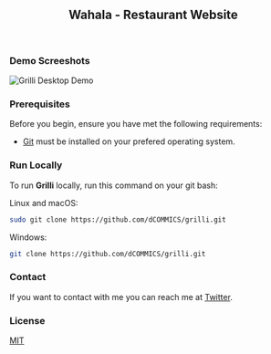 <!-- <div align="center">
  
  ![GitHub repo size](https://img.shields.io/github/repo-size/codewithsadee/grilli)
  ![GitHub stars](https://img.shields.io/github/stars/codewithsadee/grilli?style=social)
  ![GitHub forks](https://img.shields.io/github/forks/codewithsadee/grilli?style=social)
[![Twitter Follow](https://img.shields.io/twitter/follow/codewithsadee_?style=social)](https://twitter.com/intent/follow?screen_name=codewithsadee_)
  [![YouTube Video Views](https://img.shields.io/youtube/views/CjVGp5kGHxA?style=social)](https://youtu.be/CjVGp5kGHxA)

  <br />
  <br /> -->

  <h2 align="center">Wahala - Restaurant Website</h2>

  <!-- Grilli is a fully responsive restaurant website, <br />Responsive for all devices, build using HTML, CSS, and JavaScript.

  <a href="https://codewithsadee.github.io/grilli/"><strong>➥ Live Demo</strong></a>

</div> -->

<br />

### Demo Screeshots

![Grilli Desktop Demo](./readme-images/desktop.png "Desktop Demo")

### Prerequisites

Before you begin, ensure you have met the following requirements:

* [Git](https://git-scm.com/downloads "Download Git") must be installed on your prefered operating system.

### Run Locally

To run **Grilli** locally, run this command on your git bash:

Linux and macOS:

```bash
sudo git clone https://github.com/dCOMMICS/grilli.git
```

Windows:




```bash
git clone https://github.com/dCOMMICS/grilli.git
```

### Contact

If you want to contact with me you can reach me at [Twitter](https://twitter.com/Designer_Wu2).

### License

[MIT](https://dCOMMICS.com/licenses/mit/)